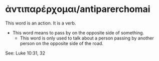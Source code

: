 # ἀντιπαρέρχομαι/antiparerchomai 
This word is an action. It is a verb.

* This word means to pass by on the opposite side of something.
    * This word is only used to talk about a person passing by another person on the opposite side of the road. 

See: Luke 10:31, 32
